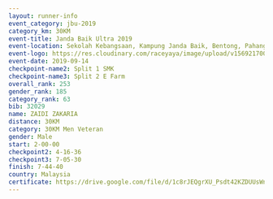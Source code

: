 ```yaml
---
layout: runner-info 
event_category: jbu-2019 
category_km: 30KM 
event-title: Janda Baik Ultra 2019 
event-location: Sekolah Kebangsaan, Kampung Janda Baik, Bentong, Pahang, Malaysia 
event-logo: https://res.cloudinary.com/raceyaya/image/upload/v1569217009/logo/janda-baik_vch1pc.jpg 
event-date: 2019-09-14 
checkpoint-name2: Split 1 SMK 
checkpoint-name3: Split 2 E Farm 
overall_rank: 253
gender_rank: 185
category_rank: 63
bib: 32029
name: ZAIDI ZAKARIA
distance: 30KM
category: 30KM Men Veteran
gender: Male
start: 2-00-00
checkpoint2: 4-16-36
checkpoint3: 7-05-30
finish: 7-44-40
country: Malaysia
certificate: https://drive.google.com/file/d/1c8rJEQgrXU_Psdt42KZDUUsWnSztYaPg/view?usp=sharing
---
```

